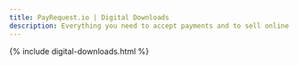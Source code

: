 ```yaml
---
title: PayRequest.io | Digital Downloads
description: Everything you need to accept payments and to sell online.
---
```


{% include digital-downloads.html %}
